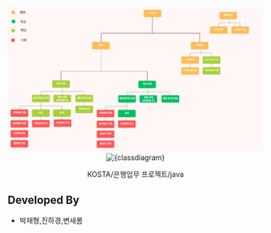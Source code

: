 <div align="center">
    <img width="600" src="src/minispec.jpg" alt="{minispec}">
    <img width="600" src="src/diagram.jpg" alt="{classdiagram}">
    <br />
    <p> KOSTA/은행업무 프로젝트/java </p>
</div>

## Developed By

- 박재형,진하경,변새롬

